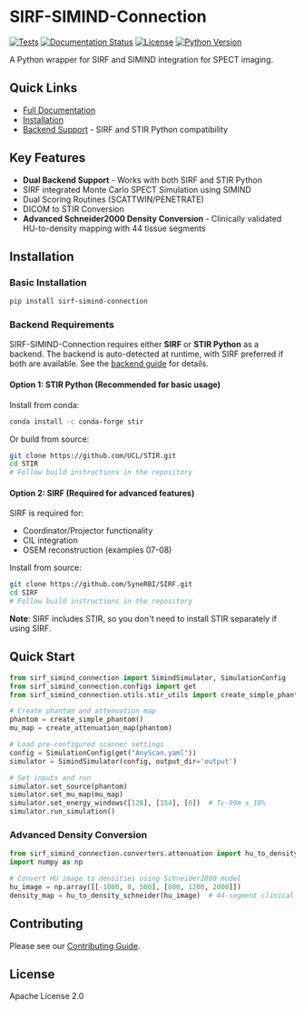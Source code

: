 # SIRF-SIMIND-Connection

[![Tests](https://github.com/samdporter/SIRF-SIMIND-Connection/workflows/Tests/badge.svg)](https://github.com/samdporter/SIRF-SIMIND-Connection/actions)
[![Documentation Status](https://readthedocs.org/projects/sirf-simind-connection/badge/?version=latest)](https://sirf-simind-connection.readthedocs.io/en/latest/?badge=latest)
[![License](https://img.shields.io/badge/License-Apache%202.0-blue.svg)](https://opensource.org/licenses/Apache-2.0)
[![Python Version](https://img.shields.io/badge/python-3.8%2B-blue.svg)](https://www.python.org/downloads/)

A Python wrapper for SIRF and SIMIND integration for SPECT imaging.

## Quick Links
- [Full Documentation](https://SIRF-SIMIND-Connection.readthedocs.io/)
- [Installation](https://SIRF-SIMIND-Connection.readthedocs.io/en/latest/installation.html)
- [Backend Support](https://sirf-simind-connection.readthedocs.io/en/latest/backends.html) - SIRF and STIR Python compatibility

## Key Features
- **Dual Backend Support** - Works with both SIRF and STIR Python
- SIRF integrated Monte Carlo SPECT Simulation using SIMIND
- Dual Scoring Routines (SCATTWIN/PENETRATE)
- DICOM to STIR Conversion
- **Advanced Schneider2000 Density Conversion** - Clinically validated HU-to-density mapping with 44 tissue segments

## Installation

### Basic Installation

```bash
pip install sirf-simind-connection
```

### Backend Requirements

SIRF-SIMIND-Connection requires either **SIRF** or **STIR Python** as a backend. The backend is auto-detected at runtime, with SIRF preferred if both are available. See the [backend guide](https://sirf-simind-connection.readthedocs.io/en/latest/backends.html) for details.

#### Option 1: STIR Python (Recommended for basic usage)

Install from conda:
```bash
conda install -c conda-forge stir
```

Or build from source:
```bash
git clone https://github.com/UCL/STIR.git
cd STIR
# Follow build instructions in the repository
```

#### Option 2: SIRF (Required for advanced features)

SIRF is required for:
- Coordinator/Projector functionality
- CIL integration
- OSEM reconstruction (examples 07-08)

Install from source:
```bash
git clone https://github.com/SyneRBI/SIRF.git
cd SIRF
# Follow build instructions in the repository
```

**Note**: SIRF includes STIR, so you don't need to install STIR separately if using SIRF.

## Quick Start
```python
from sirf_simind_connection import SimindSimulator, SimulationConfig
from sirf_simind_connection.configs import get
from sirf_simind_connection.utils.stir_utils import create_simple_phantom, create_attenuation_map

# Create phantom and attenuation map
phantom = create_simple_phantom()
mu_map = create_attenuation_map(phantom)

# Load pre-configured scanner settings
config = SimulationConfig(get("AnyScan.yaml"))
simulator = SimindSimulator(config, output_dir='output')

# Set inputs and run
simulator.set_source(phantom)
simulator.set_mu_map(mu_map)
simulator.set_energy_windows([126], [154], [0])  # Tc-99m ± 10%
simulator.run_simulation()
```

### Advanced Density Conversion

```python
from sirf_simind_connection.converters.attenuation import hu_to_density_schneider
import numpy as np

# Convert HU image to densities using Schneider2000 model
hu_image = np.array([[-1000, 0, 500], [800, 1200, 2000]])
density_map = hu_to_density_schneider(hu_image)  # 44-segment clinical model
```

## Contributing
Please see our [Contributing Guide](CONTRIBUTING.md).

## License
Apache License 2.0
